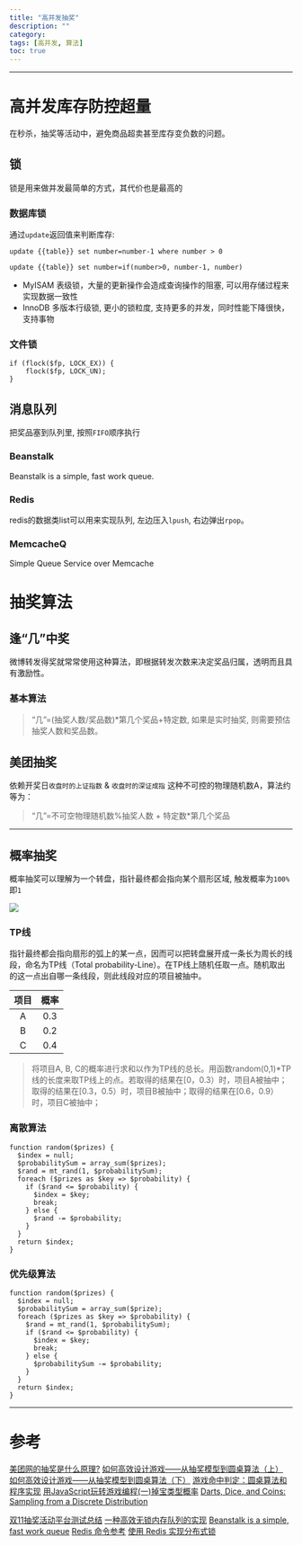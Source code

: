 ```yaml
---
title: "高并发抽奖"
description: ""
category:
tags: [高并发, 算法]
toc: true
---
```


---

# 高并发库存防控超量
在秒杀，抽奖等活动中，避免商品超卖甚至库存变负数的问题。

## 锁
锁是用来做并发最简单的方式，其代价也是最高的

### 数据库锁
通过`update`返回值来判断库存:

`update {{table}} set number=number-1 where number > 0`

`update {{table}} set number=if(number>0, number-1, number)`


* MyISAM 表级锁，大量的更新操作会造成查询操作的阻塞, 可以用存储过程来实现数据一致性
* InnoDB 多版本行级锁, 更小的锁粒度, 支持更多的并发，同时性能下降很快，支持事物

### 文件锁

    if (flock($fp, LOCK_EX)) {
	    flock($fp, LOCK_UN);
    }

## 消息队列
把奖品塞到队列里, 按照`FIFO`顺序执行

### Beanstalk
Beanstalk is a simple, fast work queue.

### Redis
redis的数据类list可以用来实现队列, 左边压入`lpush`, 右边弹出`rpop`。

### MemcacheQ
Simple Queue Service over Memcache

# 抽奖算法

## 逢“几”中奖
微博转发得奖就常常使用这种算法，即根据转发次数来决定奖品归属，透明而且具有激励性。

### 基本算法

> “几”=(抽奖人数/奖品数)*第几个奖品+特定数, 如果是实时抽奖, 则需要预估抽奖人数和奖品数。

## 美团抽奖
依赖开奖日`收盘时的上证指数` & `收盘时的深证成指` 这种不可控的物理随机数A，算法约等为：

> “几”=不可空物理随机数%抽奖人数 + 特定数*第几个奖品

---

## 概率抽奖
概率抽奖可以理解为一个转盘，指针最终都会指向某个扇形区域, 触发概率为`100%`即`1`

![](/assets/image/9f56a65fgc4e939ac7c35&690.jpg)

### TP线
指针最终都会指向扇形的弧上的某一点，因而可以把转盘展开成一条长为周长的线段，命名为TP线（Total probability-Line）。在TP线上随机任取一点。随机取出的这一点出自哪一条线段，则此线段对应的项目被抽中。

项目	|概率
:------:|:-----:|
A	|0.3	|
B	|0.2	|
C	|0.4	|

> 将项目A, B, C的概率进行求和以作为TP线的总长。用函数random(0,1)*TP线的长度来取TP线上的点。若取得的结果在[0，0.3）时，项目A被抽中；取得的结果在[0.3，0.5）时，项目B被抽中；取得的结果在[0.6，0.9）时，项目C被抽中；

### 离散算法

    function random($prizes) {
      $index = null;
      $probabilitySum = array_sum($prizes);
      $rand = mt_rand(1, $probabilitySum);
      foreach ($prizes as $key => $probability) {
        if ($rand <= $probability) {
          $index = $key;
          break;
        } else {
          $rand -= $probability;
        }
      }
      return $index;
    }

### 优先级算法

    function random($prizes) {
      $index = null;
      $probabilitySum = array_sum($prize);
      foreach ($prizes as $key => $probability) {
        $rand = mt_rand(1, $probabilitySum);
        if ($rand <= $probability) {
          $index = $key;
          break;
        } else {
          $probabilitySum -= $probability;
        }
      }
      return $index;
    }

---

# 参考
[美团网的抽奖是什么原理?](http://www.guokr.com/question/323304/)
[如何高效设计游戏——从抽奖模型到圆桌算法（上）](http://blog.sina.com.cn/s/blog_9f56a65f01014v30.html)
[如何高效设计游戏——从抽奖模型到圆桌算法（下）](http://blog.sina.com.cn/s/blog_9f56a65f01015npm.html)
[游戏命中判定：圆桌算法和程序实现](http://www.cnblogs.com/StarOfWorld/archive/2012/02/07/2341050.html)
[用JavaScript玩转游戏编程(一)掉宝类型概率](http://www.cnblogs.com/miloyip/archive/2010/04/21/1717109.html)
[Darts, Dice, and Coins: Sampling from a Discrete Distribution](http://www.keithschwarz.com/darts-dice-coins/)

[双11抽奖活动平台测试总结](http://www.taobaotest.com/blogs/2338)
[一种高效无锁内存队列的实现](http://www.searchtb.com/2012/10/introduction_to_disruptor.html)
[Beanstalk  is a simple, fast work queue](http://kr.github.io/beanstalkd/)
[Redis 命令参考](http://redis.readthedocs.org/en/latest/index.html)
[使用 Redis 实现分布式锁](http://www.oschina.net/translate/redis-distlock)

